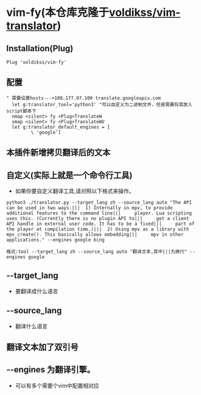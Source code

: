 # vim-fy(本仓库克隆于[voldikss/vim-translator](https://github.com/voldikss/vim-translator))
## Installation(Plug)

```
Plug 'voldikss/vim-fy'
```
## 配置
```
" 需要设置hosts--->108.177.97.100 translate.googleapis.com
  let g:translator_tool='python3' "可以自定义为二进制文件，但是需要将其放入script脚本下
  nmap <silent> fy <Plug>TranslateW
  vmap <silent> fy <Plug>TranslateWV
  let g:translator_default_engines = [
         \ 'google']
```
## 本插件新增拷贝翻译后的文本

## 自定义(实际上就是一个命令行工具)
- 如果你要自定义翻译工具,请对照以下格式来操作。
```
python3 ./translator.py --target_lang zh --source_lang auto "The API can be used in two ways:|||  1) Internally in mpv, to provide additional features to the command line|||     player. Lua scripting uses this. (Currently there is no plugin API to|||     get a client API handle in external user code. It has to be a fixed|||     part of the player at compilation time.)|||  2) Using mpv as a library with mpv_create(). This basically allows embedding|||     mpv in other applications." --engines google bing
```
```
格式:tool --target_lang zh --source_lang auto "翻译文本,其中|||为换行" --engines google
```
## --target_lang
- 要翻译成什么语言
## --source_lang
- 翻译什么语言
## 翻译文本加了双引号
## --engines 为翻译引擎。
- 可以有多个需要个vim中配置相对应

